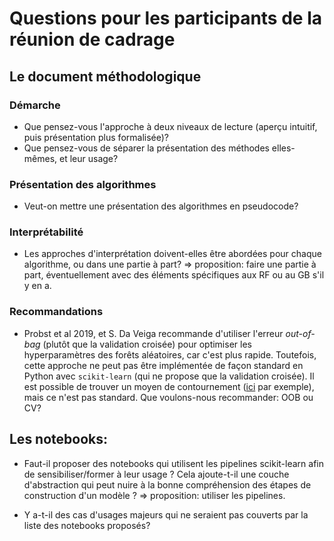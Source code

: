 # Questions pour les participants de la réunion de cadrage

## Le document méthodologique

### Démarche

- Que pensez-vous l'approche à deux niveaux de lecture (aperçu intuitif, puis présentation plus formalisée)?
- Que pensez-vous de séparer la présentation des méthodes elles-mêmes, et leur usage?

### Présentation des algorithmes

- Veut-on mettre une présentation des algorithmes en pseudocode?

### Interprétabilité

- Les approches d'interprétation doivent-elles être abordées pour chaque algorithme, ou dans une partie à part? => proposition: faire une partie à part, éventuellement avec des éléments spécifiques aux RF ou au GB s'il y en a.

### Recommandations

- Probst et al 2019, et S. Da Veiga recommande d'utiliser l'erreur _out-of-bag_ (plutôt que la validation croisée) pour optimiser les hyperparamètres des forêts aléatoires, car c'est plus rapide. Toutefois, cette approche ne peut pas être implémentée de façon standard en Python avec `scikit-learn` (qui ne propose que la validation croisée). Il est possible de trouver un moyen de contournement ([ici](https://stackoverflow.com/questions/34624978/is-there-easy-way-to-grid-search-without-cross-validation-in-python) par exemple), mais ce n'est pas standard. Que voulons-nous recommander: OOB ou CV?

## Les notebooks:
- Faut-il proposer des notebooks qui utilisent les pipelines scikit-learn afin de sensibiliser/former à leur usage ? Cela ajoute-t-il une couche d'abstraction qui peut nuire à la bonne compréhension des étapes de construction d'un modèle ? => proposition: utiliser les pipelines.

- Y a-t-il des cas d'usages majeurs qui ne seraient pas couverts par la liste des notebooks proposés?


